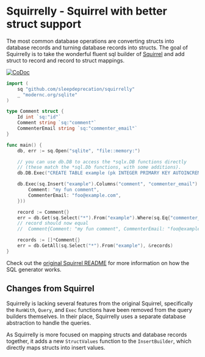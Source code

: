 # Squirrelly - Squirrel with better struct support

The most common database operations are converting structs into database records and turning database records into structs.
The goal of Squirrelly is to take the wonderful fluent sql builder of [Squirrel](https://github.com/Masterminds/squirrel) and add struct to record and record to struct mappings.

[![CoDoc](https://pkg.go.dev/badge/github.com/sleepdeprecation/squirrelly.svg)](https://pkg.go.dev/github.com/sleepdeprecation/squirrelly)

``` go
import (
    sq "github.com/sleepdeprecation/squirrelly"
    _ "modernc.org/sqlite"
)

type Comment struct {
    Id int `sq:"id"`
    Comment string `sq:"comment"`
    CommenterEmail string `sq:"commenter_email"`
}

func main() {
    db, err := sq.Open("sqlite", "file::memory:")

	// you can use db.DB to access the *sqlx.DB functions directly
	// (these match the *sql.Db functions, with some additions).
	db.DB.Exec("CREATE TABLE example (pk INTEGER PRIMARY KEY AUTOINCREMENT, comment TEXT NOT NULL)")

    db.Exec(sq.Insert("example").Columns("comment", "commenter_email").StructValues(&Comment{
        Comment: "my fun comment",
        CommenterEmail: "foo@example.com",
    }))

    record := Comment{}
    err = db.Get(sq.Select("*").From("example").Where(sq.Eq{"commenter_email": "foo@example.com"}, &record).Limit(1))
    // record should now equal
    //  Comment{Comment: "my fun comment", CommenterEmail: "foo@example.com"}

    records := []*Comment{}
    err = db.GetAll(sq.Select("*").From("example"), &records)
}
```

Check out the [original Squirrel README](https://github.com/Masterminds/squirrel) for more information on how the SQL generator works.


## Changes from Squirrel

Squirrelly is lacking several features from the original Squirrel, specifically the `RunWith`, `Query`, and `Exec` functions have been removed from the query builders themselves.
In their place, Squirrelly uses a separate database abstraction to handle the queries.

As Squirrelly is more focused on mapping structs and database records together, it adds a new `StructValues` function to the `InsertBuilder`, which directly maps structs into insert values.
